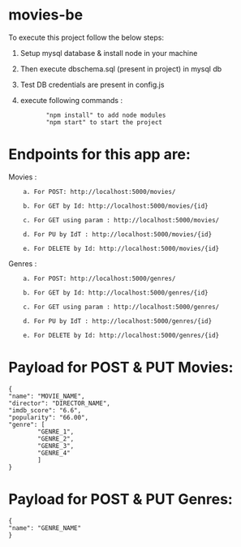 # movies-be

To execute this project follow the below steps:
  1. Setup mysql database & install node in your machine
  2. Then execute dbschema.sql (present in project) in mysql db
  3. Test DB credentials are present in config.js
  4. execute following commands :
 	
  				"npm install" to add node modules
  				"npm start" to start the project

# Endpoints for this app are:

  Movies :
  
		a. For POST: http://localhost:5000/movies/
		
		b. For GET by Id: http://localhost:5000/movies/{id}
		
		c. For GET using param : http://localhost:5000/movies/
    
		d. For PU by IdT : http://localhost:5000/movies/{id}
    
		e. For DELETE by Id: http://localhost:5000/movies/{id}
    
  Genres :

		a. For POST: http://localhost:5000/genres/
    
		b. For GET by Id: http://localhost:5000/genres/{id}
    
		c. For GET using param : http://localhost:5000/genres/
    
		d. For PU by IdT : http://localhost:5000/genres/{id}
    
		e. For DELETE by Id: http://localhost:5000/genres/{id}
 
# Payload for POST & PUT Movies:

	{
	"name": "MOVIE_NAME",
	"director": "DIRECTOR_NAME",
	"imdb_score": "6.6",
	"popularity": "66.00",
	"genre": [
      		"GENRE_1",
      		"GENRE_2",
      		"GENRE_3",
      		"GENRE_4"
    		]
	}

# Payload for POST & PUT Genres:

	{
	"name": "GENRE_NAME"
	}
